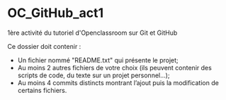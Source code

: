 # OC_GitHub_act1
1ère activité du tutoriel d'Openclassroom sur Git et GitHub

Ce dossier doit contenir :
- Un fichier nommé "README.txt" qui présente le projet;
- Au moins 2 autres fichiers de votre choix (ils peuvent contenir des scripts de code, du texte sur un projet personnel...);
- Au moins 4 commits distincts montrant l’ajout puis la modification de certains fichiers.